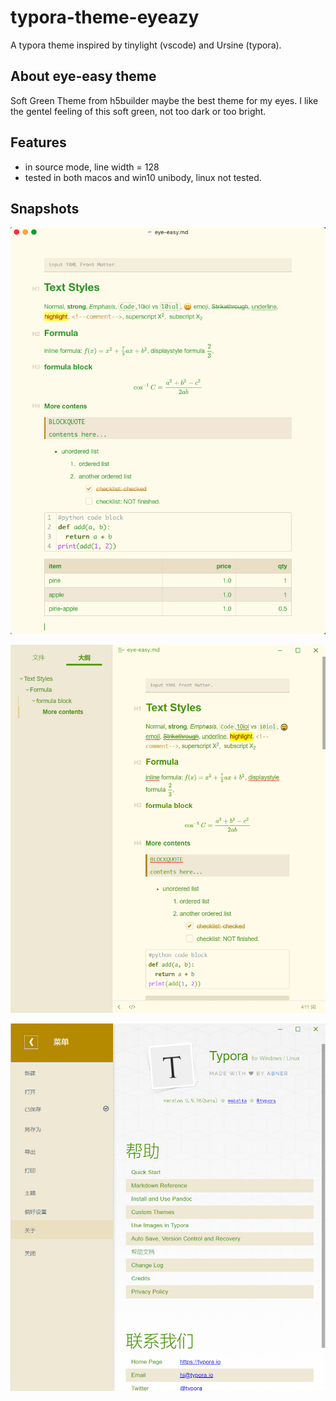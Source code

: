 # typora-theme-eyeazy
A typora theme inspired by tinylight (vscode) and Ursine (typora).

## About eye-easy theme
Soft Green Theme from h5builder maybe the best theme for my eyes. I like the gentel feeling of this soft green, not too dark or too bright.

## Features
- in source mode, line width = 128
- tested in both macos and win10 unibody, linux not tested.

## Snapshots

![snapshot-1](README.assets/snapshot-1.png)



![snapshot-2](README.assets/snapshot-2.png)



![snapshot-3](README.assets/snapshot-3.png)
